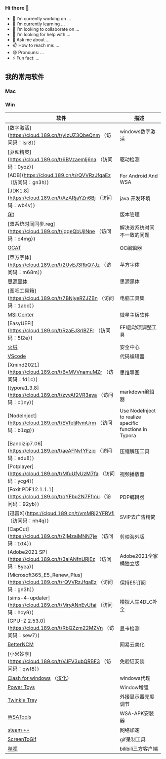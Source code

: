 ### Hi there 👋

- 🔭 I’m currently working on ...
- 🌱 I’m currently learning ...
- 👯 I’m looking to collaborate on ...
- 🤔 I’m looking for help with ...
- 💬 Ask me about ...
- 📫 How to reach me: ...
- 😄 Pronouns: ...
- ⚡ Fun fact: ...

## 我的常用软件

### Mac



### Win

| 软件                                                         | 描述                                                   |
| ------------------------------------------------------------ | ------------------------------------------------------ |
| [数字激活](https://cloud.189.cn/t/yIzUZ3QbeQnm （访问码：lsr8）) | windows数字激活                                        |
| [驱动精灵](https://cloud.189.cn/t/6BVzaemIj6na （访问码：0yoz）) | 驱动检测                                               |
| [ADB](https://cloud.189.cn/t/rQVVRzJfqaEz （访问码：gn3h）)  | For Android And WSA                                    |
| [JDK1.8](https://cloud.189.cn/t/AzARjaYZn6Bj （访问码：wb4v）) | java 开发环境                                          |
| [Git](https://git-scm.com/downloads)                         | 版本管理                                               |
| [双系统时间同步.reg](https://cloud.189.cn/t/jqqeQbUjINne （访问码：c4mg）) | 解决双系统时间不一致的问题                             |
| [OCAT](https://github.com/ic005k/OCAuxiliaryTools/releases)  | OC编辑器                                               |
| [苹方字体](https://cloud.189.cn/t/2UvEJ3RbQ7Jz （访问码：m68m）) | 苹方字体                                               |
| [思源黑体](https://github.com/adobe-fonts/source-han-sans/releases/tag/2.004R) | 思源黑体                                               |
| [图吧工具箱](https://cloud.189.cn/t/7BNjyeRZJZBn （访问码：1abd）) | 电脑工具集                                             |
| [MSI Center](https://www.microsoft.com/store/productId/9NVMNJCR03XV) | 微星主板软件                                           |
| [EasyUEFI](https://cloud.189.cn/t/RzaEJ3rIBZFr （访问码：5l2e）) | EFI启动项调整工具                                      |
| [火绒]((https://www.huorong.cn/person5.html?v=1))            | 安全中心                                               |
| [VScode](https://code.visualstudio.com/)                     | 代码编辑器                                             |
| [Xmind2021](https://cloud.189.cn/t/BvMVVnamuMZr （访问码：fd1c）) | 思维导图                                               |
| [typora1.3.8](https://cloud.189.cn/t/zyyAf2VR3eya （访问码：c1ny）) | markdown编辑器                                         |
| [NodeInject](https://cloud.189.cn/t/EVfeIjRvmUrm （访问码：b1qg）) | Use NodeInject to realize specific functions in Typora |
| [Bandizip7.06](https://cloud.189.cn/t/aeAFNvfYFziq （访问码：edu8）) | 压缩解压工具                                           |
| [Potplayer](https://cloud.189.cn/t/MfuUfyUzM7fa （访问码：ycg4）) | 视频播放器                                             |
| [Foxit PDF12.1.1.1](https://cloud.189.cn/t/qYFbu2N7Ffmu （访问码：92yb）) | PDF编辑器                                              |
| [迅雷X](https://cloud.189.cn/t/vmMRj2YFRVfi （访问码：nh4q）) | SVIP去广告精简                                         |
| [CapCut](https://cloud.189.cn/t/ZjMzaiMNN7je （访问码：txt4）) | 剪映海外版                                             |
| [Adobe2021 SP](https://cloud.189.cn/t/3aiANfnURjEz （访问码：8yea）) | Adobe2021全家桶独立版                                  |
| [Microsoft365_E5_Renew_Plus](https://cloud.189.cn/t/rQVVRzJfqaEz （访问码：gn3h）) | 保持E5订阅                                             |
| [sims-4-updater](https://cloud.189.cn/t/MryANnEvUfai （访问码：hoy9）) | 模拟人生4DLC补全                                       |
| [GPU-Z 2.53.0](https://cloud.189.cn/t/RbQZzm22MZVn （访问码：sew7）) | 显卡检测                                               |
| [BetterNCM](https://github.com/MicroCBer/BetterUniverse-Installer) | 网易云美化                                             |
| [小米妙享](https://cloud.189.cn/t/VJFV3ubQRBF3 （访问码：qwf8）) | 免验证安装                                             |
| [Clash for windows](https://github.com/Fndroid/clash_for_windows_pkg/releases) （[汉化](https://github.com/BoyceLig/Clash_Chinese_Patch/releases)） | windows代理                                            |
| [Power Toys](https://github.com/microsoft/PowerToys/releases) | Window增强                                             |
| [Twinkle Tray](https://www.microsoft.com/store/productId/9PLJWWSV01LK) | 外接显示器亮度调节                                     |
| [WSATools](https://www.microsoft.com/store/productId/9N4P75DXL6FG) | WSA-APK安装器                                          |
| [steam ++](https://www.microsoft.com/store/productId/9MTCFHS560NG) | 网络加速                                               |
| [ScreenToGif](https://www.microsoft.com/store/productId/9N3SQK8PDS8G) | gif录制工具                                            |
| [哔哩](https://www.microsoft.com/store/productId/9MVN4NSLT150) | bilibili三方客户端                                     |

